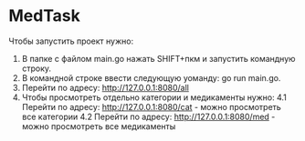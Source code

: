 # MedTask

Чтобы запустить проект нужно:

1) В папке с файлом main.go нажать SHIFT+пкм и запустить командную строку. 
2) В командной строке ввести следующую уоманду: go run main.go.
3) Перейти по адресу: http://127.0.0.1:8080/all
4) Чтобы просмотреть отдельно категории и медикаменты нужно:
  4.1 Перейти по адресу: http://127.0.0.1:8080/cat - можно просмотреть все категории
  4.2 Перейти по адресу: http://127.0.0.1:8080/med - можно просмотреть все медикаменты
